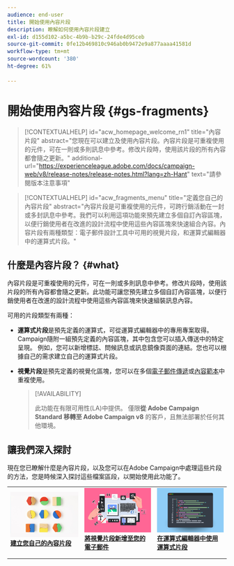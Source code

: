 ```yaml
---
audience: end-user
title: 開始使用內容片段
description: 瞭解如何使用內容片段建立
exl-id: d155d102-a5bc-4b9b-b29c-24fde4d95ceb
source-git-commit: 0fe12b469810c946ab0b9472e9a877aaaa41581d
workflow-type: tm+mt
source-wordcount: '380'
ht-degree: 61%

---
```


# 開始使用內容片段 {#gs-fragments}

>[!CONTEXTUALHELP]
>id="acw_homepage_welcome_rn1"
>title="內容片段"
>abstract="您現在可以建立及使用內容片段。內容片段是可重複使用的元件，可在一則或多則訊息中參考。修改片段時，使用該片段的所有內容都會隨之更新。"
>additional-url="https://experienceleague.adobe.com/docs/campaign-web/v8/release-notes/release-notes.html?lang=zh-Hant" text="請參閱版本注意事項"

>[!CONTEXTUALHELP]
>id="acw_fragments_menu"
>title="定義您自己的內容片段"
>abstract="內容片段是可重複使用的元件，可跨行銷活動在一封或多封訊息中參考。我們可以利用這項功能來預先建立多個自訂內容區塊，以便行銷使用者在改進的設計流程中使用這些內容區塊來快速組合內容。內容片段有兩種類型：電子郵件設計工具中可用的視覺片段，和運算式編輯器中的運算式片段。"

## 什麼是內容片段？ {#what}

內容片段是可重複使用的元件，可在一則或多則訊息中參考。修改片段時，使用該片段的所有內容都會隨之更新。此功能可讓您預先建立多個自訂內容區塊，以便行銷使用者在改進的設計流程中使用這些內容區塊來快速組裝訊息內容。

可用的片段類型有兩種：

* **運算式片段**&#x200B;是預先定義的運算式，可從運算式編輯器中的專用專案取得。 Campaign隨附一組預先定義的內容區塊，其中包含您可以插入傳送中的特定呈現。 例如，您可以新增標誌、問候訊息或訊息鏡像頁面的連結。您也可以根據自己的需求建立自己的運算式片段。

* **視覺片段**&#x200B;是預先定義的視覺化區塊，您可以在多個[電子郵件傳遞](../email/get-started-email-designer.md)或[內容範本](../email/use-email-templates.md)中重複使用。

  >[!AVAILABILITY]
  >
  >此功能在有限可用性(LA)中提供。 僅限&#x200B;**從 Adobe Campaign Standard 移轉至 Adobe Campaign v8** 的客戶，且無法部署於任何其他環境。

## 讓我們深入探討

現在您已瞭解什麼是內容片段，以及您可以在Adobe Campaign中處理這些片段的方法，您是時候深入探討這些檔案區段，以開始使用此功能了。

<table style="table-layout:fixed"><tr style="border: 0;">
<td>
<a href="create-fragment.md">
<img alt="建立您自己的運算式片段" src="assets/do-not-localize/create-fragment.png">
</a>
<div>
<a href="create-fragment.md"><strong>建立您自己的內容片段</strong></a>
</div>
<p>
</td>
<td>
<a href="use-visual-fragments.md">
<img alt="在你的電子郵件中新增視覺內容片段" src="assets/do-not-localize/visual.png">
</a>
<div><a href="use-visual-fragments.md"><strong>將視覺片段新增至您的電子郵件</strong>
</div>
<p>
</td>
<td>
<a href="use-expression-fragments.md">
<img alt="將運算式片段新增至運算式編輯器" src="assets/do-not-localize/expression.png">
</a>
<div>
<a href="use-expression-fragments.md"><strong>在運算式編輯器中使用運算式片段</strong></a>
</div>
<p></td>
</tr></table>
